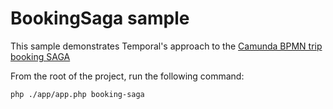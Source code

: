 # BookingSaga sample

This sample demonstrates Temporal's approach to the [Camunda BPMN trip booking SAGA](https://github.com/berndruecker/trip-booking-saga-java)

From the root of the project, run the following command:

```bash
php ./app/app.php booking-saga
```
